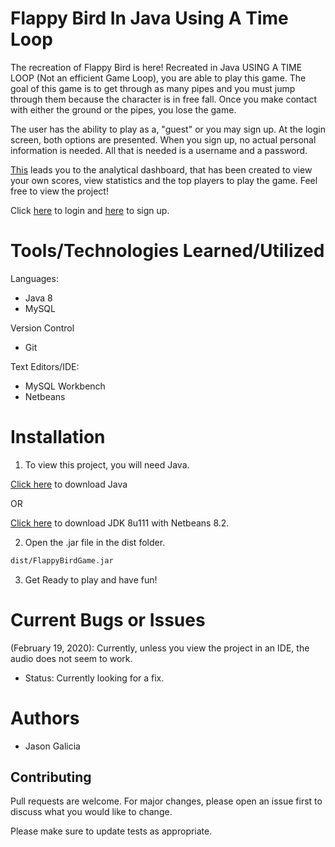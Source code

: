 # Flappy Bird In Java Using A Time Loop

The recreation of Flappy Bird is here! Recreated in Java USING A TIME LOOP (Not an efficient Game Loop), you are able to play this game.
The goal of this game is to get through as many pipes and you must jump through them because the character is in free fall. Once you make contact
with either the ground or the pipes, you lose the game.

The user has the ability to play as a, "guest" or you may sign up. At the login screen, both options are presented. When you sign up, no actual personal
information is needed. All that is needed is a username and a password.

[This](https://github.com/jasongalicia/Fbird-Analytics-Dashboard) leads you to the analytical dashboard, that has been created to view your own scores,
view statistics and the top players to play the game. Feel free to view the project!

Click [here](https://fbird-analytical-dashboard.herokuapp.com/login) to login and [here](https://fbird-analytical-dashboard.herokuapp.com/signup) to sign up. 

# Tools/Technologies Learned/Utilized

Languages:
- Java 8 
- MySQL

Version Control
- Git

Text Editors/IDE:
- MySQL Workbench
- Netbeans

# Installation
1. To view this project, you will need Java.

[Click here](https://www.java.com/en/download/) to download Java 

OR

[Click here](https://www.java.com/en/download/) to download JDK 8u111 with Netbeans 8.2. 

2. Open the .jar file in the dist folder.

```bash
dist/FlappyBirdGame.jar
```

3. Get Ready to play and have fun!

# Current Bugs or Issues
(February 19, 2020): Currently, unless you view the project in an IDE, the audio does not seem to work.
- Status: Currently looking for a fix.

# Authors
- Jason Galicia

## Contributing
Pull requests are welcome. For major changes, please open an issue first to discuss what you would like to change.

Please make sure to update tests as appropriate.
